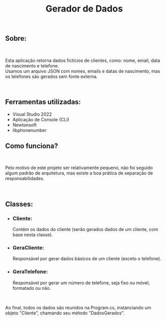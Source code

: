<h1 align="center">Gerador de Dados</h1>

<br/>

<h2>Sobre:</h2>
<br/>

<p>
  Esta aplicação retorna dados fictícios de clientes, como: nome, email, data de nascimento e telefone. <br/>
  Usamos um arquivo JSON com nomes, emails e datas de nascimento, mas os telefones são gerados sem fonte externa.
</p>

<br/>

<h2>Ferramentas utilizadas:</h2>
<ul>
  <li>Visual Studio 2022</li>
  <li>Aplicação de Console (CLI)</li>
  <li>Newtonsoft</li>
  <li>libphonenumber</li>
</ul>

<h2>Como funciona?</h2>
<br/>

<p>Pelo motivo de este projeto ser relativamente pequeno, não foi seguido algum padrão de arquitetura, mas existe a boa prática de separação de responsabilidades.</p>
<br/>

<h2>Classes:</h2>
<ul>
  <li><h3>Cliente:</h3> Contém os dados do cliente (serão gerados dados de um cliente, com base nesta classe).</li>
  <li><h3>GeraCliente:</h3> Responsável por gerar dados básicos de um cliente (exceto o telefone).</li>
  <li><h3>GeraTelefone:</h3> Responsável por gerar um número de telefone, seja fixo ou móvel, formatado ou não.</li>
</ul>
<br/>
<p>Ao final, todos os dados são reunidos na Program.cs, instanciando um objeto "Cliente", chamando seu método "DadosGerados".</p>

